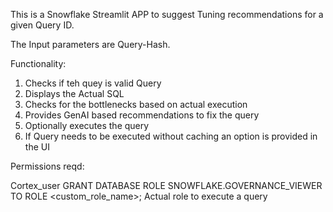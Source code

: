 This is a Snowflake Streamlit APP to suggest  Tuning recommendations for a given Query ID.

The Input parameters are Query-Hash.


Functionality:
1. Checks if teh quey is valid Query
2. Displays the Actual SQL
3. Checks for the bottlenecks based on actual execution
4. Provides GenAI based recommendations to fix the query
5. Optionally executes the query
6. If Query needs to be executed without caching an option is provided in the UI


Permissions reqd:

Cortex_user
GRANT DATABASE ROLE SNOWFLAKE.GOVERNANCE_VIEWER TO ROLE <custom_role_name>;
Actual role to execute a query


